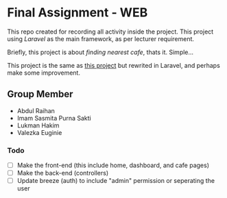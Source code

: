 # Final Assignment - WEB

This repo created for recording all activity inside the project.
This project using *Laravel* as the main framework, as per lecturer requirement.

Briefly, this project is about *finding nearest cafe*, thats it. Simple...

This project is the same as [this project](https://github.com/supimadi/nongkieshttps://github.com/supimadi/nongkies) but rewrited in Laravel,
and perhaps make some improvement. 

## Group Member

- Abdul Raihan
- Imam Sasmita Purna Sakti
- Lukman Hakim
- Valezka Euginie

### Todo
- [ ] Make the front-end (this include home, dashboard, and cafe pages)
- [ ] Make the back-end (controllers)
- [ ] Update breeze (auth) to include "admin" permission or seperating the user
